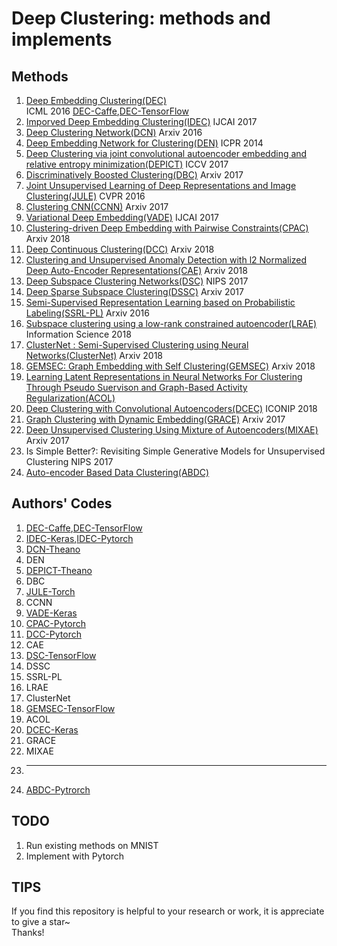 # Deep Clustering: methods and implements

## Methods
1. [Deep Embedding Clustering(DEC)](http://proceedings.mlr.press/v48/xieb16.pdf)  
ICML 2016 [DEC-Caffe](https://github.com/piiswrong/dec),[DEC-TensorFlow](https://github.com/danathughes/DeepEmbeddedClustering)
2. [Imporved Deep Embedding Clustering(IDEC)](https://www.ijcai.org/proceedings/2017/0243.pdf) IJCAI 2017
3. [Deep Clustering Network(DCN)](https://arxiv.org/pdf/1610.04794v1.pdf) Arxiv 2016
4. [Deep Embedding Network for Clustering(DEN)](https://ieeexplore.ieee.org/document/6976982/) ICPR 2014
5. [Deep Clustering via joint convolutional autoencoder embedding and relative entropy minimization(DEPICT)](https://arxiv.org/pdf/1704.06327.pdf) ICCV 2017
6. [Discriminatively Boosted Clustering(DBC)](https://arxiv.org/pdf/1703.07980.pdf) Arxiv 2017
7. [Joint Unsupervised Learning of Deep Representations and Image Clustering(JULE)](https://arxiv.org/pdf/1604.03628.pdf) CVPR 2016
8. [Clustering CNN(CCNN)](https://arxiv.org/pdf/1712.01056.pdf) Arxiv 2017
9. [Variational Deep Embedding(VADE)](https://arxiv.org/pdf/1611.05148.pdf) IJCAI 2017
10. [Clustering-driven Deep Embedding with Pairwise Constraints(CPAC)](https://arxiv.org/pdf/1803.08457.pdf) Arxiv 2018
11. [Deep Continuous Clustering(DCC)](https://arxiv.org/pdf/1803.01449.pdf) Arxiv 2018
12. [Clustering and Unsupervised Anomaly Detection with l2 Normalized Deep Auto-Encoder Representations(CAE)](https://arxiv.org/pdf/1802.00187.pdf) Arxiv 2018
13. [Deep Subspace Clustering Networks(DSC)](http://papers.nips.cc/paper/6608-deep-subspace-clustering-networks.pdf) NIPS 2017
14. [Deep Sparse Subspace Clustering(DSSC)](https://arxiv.org/pdf/1709.08374.pdf) Arxiv 2017
15. [Semi-Supervised Representation Learning based on Probabilistic Labeling(SSRL-PL)](https://arxiv.org/pdf/1605.03072.pdf) Arxiv 2016
16. [Subspace clustering using a low-rank constrained autoencoder(LRAE)](https://www.sciencedirect.com/science/article/pii/S0020025517309659) Information Science 2018
17. [ClusterNet : Semi-Supervised Clustering using Neural Networks(ClusterNet)](https://arxiv.org/pdf/1806.01547.pdf) Arxiv 2018
18. [GEMSEC: Graph Embedding with Self Clustering(GEMSEC)](https://arxiv.org/pdf/1802.03997.pdf) Arxiv 2018
19. [Learning Latent Representations in Neural Networks For Clustering Through Pseudo Suervison and Graph-Based Activity Regularization(ACOL)](https://openreview.net/pdf?id=HkMvEOlAb)
20. [Deep Clustering with Convolutional Autoencoders(DCEC)](https://www.researchgate.net/profile/Xifeng_Guo/publication/320658590_Deep_Clustering_with_Convolutional_Autoencoders/links/5a2ba172aca2728e05dea395/Deep-Clustering-with-Convolutional-Autoencoders.pdf) ICONIP 2018
21. [Graph Clustering with Dynamic Embedding(GRACE)](https://arxiv.org/pdf/1712.08249.pdf) Arxiv 2017
22. [Deep Unsupervised Clustering Using Mixture of Autoencoders(MIXAE)](https://arxiv.org/pdf/1712.07788.pdf) Arxiv 2017
23. Is Simple Better?: Revisiting Simple Generative Models for Unsupervised Clustering
NIPS 2017
24. [Auto-encoder Based Data Clustering(ABDC)](http://nlpr-web.ia.ac.cn/english/irds/People/lwang/M-MCG_EN/Publications/2013/CFS2013CIARP.pdf)

## Authors' Codes
1. [DEC-Caffe](https://github.com/piiswrong/dec),[DEC-TensorFlow](https://github.com/danathughes/DeepEmbeddedClustering)
2. [IDEC-Keras](https://github.com/XifengGuo/IDEC),[IDEC-Pytorch](https://github.com/dawnranger/IDEC-pytorch)
3. [DCN-Theano](https://github.com/boyangumn/DCN-New)
4. DEN
5. [DEPICT-Theano](https://github.com/herandy/DEPICT)
6. DBC
7. [JULE-Torch](https://github.com/jwyang/JULE.torch)
8. CCNN
9. [VADE-Keras](https://github.com/slim1017/VaDE)
10. [CPAC-Pytorch](https://github.com/sharonFogel/CPAC)
11. [DCC-Pytorch](https://github.com/shahsohil/DCC)
12. CAE
13. [DSC-TensorFlow](https://github.com/panji1990/Deep-subspace-clustering-networks)
14. DSSC
15. SSRL-PL
16. LRAE
17. ClusterNet
18. [GEMSEC-TensorFlow](https://github.com/benedekrozemberczki/GEMSEC)
19. ACOL
20. [DCEC-Keras](https://github.com/XifengGuo/DCEC)
21. GRACE
22. MIXAE
23. ___
24. [ABDC-Pytrorch](https://github.com/KellerJordan/Autoencoder-Clustering)

## TODO
1. Run existing methods on MNIST
2. Implement with Pytorch

## TIPS
If you find this repository is helpful to your research or work, it is appreciate to give a star~  
Thanks!
